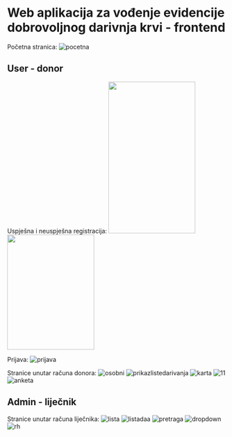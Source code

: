 # Web aplikacija za vođenje evidencije dobrovoljnog darivnja krvi - frontend
Početna stranica:
![pocetna](https://github.com/katarinajukic/frontend_blood_donation/assets/133279741/0f416f17-21cb-4cd6-9c69-71993214e23d)

## User - donor
Uspješna i neuspješna registracija:
<img src="C:\Users\kata\Desktop\faks\preddiplomski\zavrsni\slike_word_zavrsni\nereg.jpg" width="200" height="349"> <img src="https://github.com/katarinajukic/frontend_blood_donation/assets/133279741/a6ae85fe-6827-4172-ae97-2b40b62e5dc6" width="200" height="265">


Prijava:
![prijava](https://github.com/katarinajukic/frontend_blood_donation/assets/133279741/a8ea2b26-0110-48f5-b5ce-a3a7ce33ff03)

Stranice unutar računa donora:
![osobni](https://github.com/katarinajukic/frontend_blood_donation/assets/133279741/71c934a3-1143-4cf3-9f5b-e0f1a281238a)
![prikazlistedarivanja](https://github.com/katarinajukic/frontend_blood_donation/assets/133279741/4137c57a-add7-4cbb-8fa1-25ef3c30e2c9)
![karta](https://github.com/katarinajukic/frontend_blood_donation/assets/133279741/9826c5cb-a753-4dc3-9794-dfaf2a851e8e) ![11](https://github.com/katarinajukic/frontend_blood_donation/assets/133279741/e408f5da-b9ad-4ffe-b801-46a66a6de8e3)
![anketa](https://github.com/katarinajukic/frontend_blood_donation/assets/133279741/38c89b08-1b6b-4ef5-8e4c-d5ebefd23570) 


## Admin - liječnik
Stranice unutar računa liječnika:
![lista](https://github.com/katarinajukic/frontend_blood_donation/assets/133279741/4d89a7d8-9e8a-4b7d-b801-cb228236ef03)
![listadaa](https://github.com/katarinajukic/frontend_blood_donation/assets/133279741/5b8401f0-f015-4acb-bf10-9b0e82d2844f)
![pretraga](https://github.com/katarinajukic/frontend_blood_donation/assets/133279741/86c0d32c-182a-47a0-9fbe-e6fa408f32ef)
![dropdown](https://github.com/katarinajukic/frontend_blood_donation/assets/133279741/f3041b65-3d30-42fa-8081-fef2774380b0)
![rh](https://github.com/katarinajukic/frontend_blood_donation/assets/133279741/50e22ec1-22bb-4c06-b03e-053dae1b5578)
